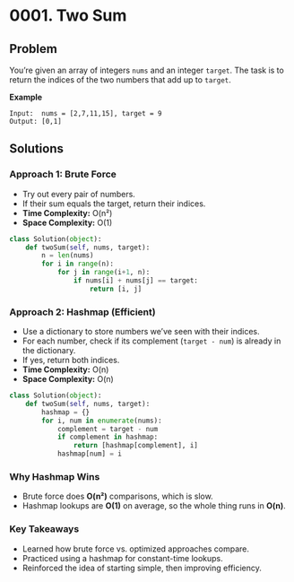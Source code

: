 # 0001. Two Sum

## Problem

You’re given an array of integers `nums` and an integer `target`. The task is to return the indices of the two numbers that add up to `target`.

**Example**

```
Input:  nums = [2,7,11,15], target = 9  
Output: [0,1]
```

## Solutions

### Approach 1: Brute Force

* Try out every pair of numbers.
* If their sum equals the target, return their indices.
* **Time Complexity:** O(n²)
* **Space Complexity:** O(1)

```python
class Solution(object):
    def twoSum(self, nums, target):
        n = len(nums)
        for i in range(n):
            for j in range(i+1, n):
                if nums[i] + nums[j] == target:
                    return [i, j]
```

### Approach 2: Hashmap (Efficient)

* Use a dictionary to store numbers we’ve seen with their indices.
* For each number, check if its complement (`target - num`) is already in the dictionary.
* If yes, return both indices.
* **Time Complexity:** O(n)
* **Space Complexity:** O(n)

```python
class Solution(object):
    def twoSum(self, nums, target):
        hashmap = {}
        for i, num in enumerate(nums):
            complement = target - num
            if complement in hashmap:
                return [hashmap[complement], i]
            hashmap[num] = i
```


### Why Hashmap Wins

* Brute force does **O(n²)** comparisons, which is slow.
* Hashmap lookups are **O(1)** on average, so the whole thing runs in **O(n)**.

### Key Takeaways

* Learned how brute force vs. optimized approaches compare.
* Practiced using a hashmap for constant-time lookups.
* Reinforced the idea of starting simple, then improving efficiency.
